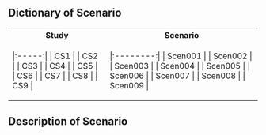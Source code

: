 ## Dictionary of Scenario

<table>
<tr><th> Study </th><th> Scenario </th></tr>
<tr><td>

|:-----:|
|  CS1  |
|  CS2  |
|  CS3  |
|  CS4  |
|  CS5  |
|  CS6  |
|  CS7  |
|  CS8  |
|  CS9  |

</td><td>

|:--------:|
|  Scen001 |
|  Scen002 |
|  Scen003 |
|  Scen004 |
|  Scen005 |
|  Scen006 |
|  Scen007 |
|  Scen008 |
|  Scen009 |

</td></tr> </table>

## Description of Scenario

<!-- <table>
<tr><th>Table 1 Heading 1 </th><th>Table 1 Heading 2</th></tr>
<tr><td>

|Study| Middle | Table 2|
|--|--|--|
|a| not b|and c |

</td><td>

|b|1|2|3|
|--|--|--|--|
|a|s|d|f|

</td></tr> </table> -->
